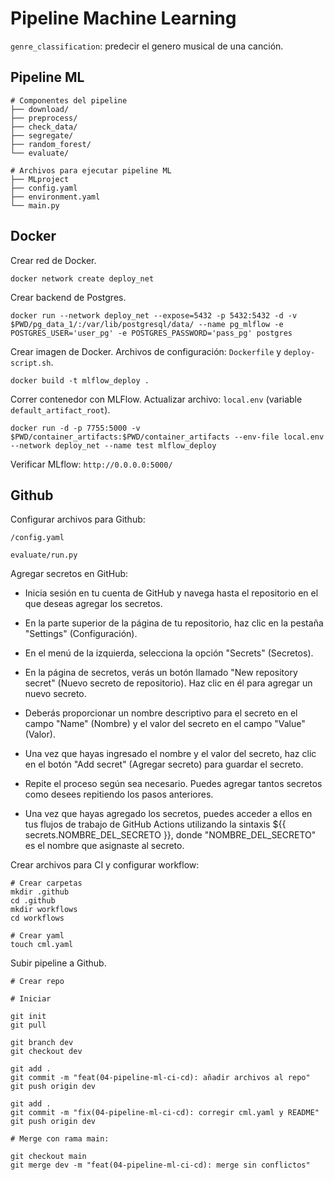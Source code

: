 # **Pipeline Machine Learning**

`genre_classification`: predecir el genero musical de una canción.

## **Pipeline ML**

```ssh
# Componentes del pipeline
├── download/
├── preprocess/
├── check_data/
├── segregate/
├── random_forest/
└── evaluate/

# Archivos para ejecutar pipeline ML
├── MLproject
├── config.yaml
├── environment.yaml
└── main.py
```

## **Docker**

Crear red de Docker.

```ssh
docker network create deploy_net
```

Crear backend de Postgres.

```ssh
docker run --network deploy_net --expose=5432 -p 5432:5432 -d -v $PWD/pg_data_1/:/var/lib/postgresql/data/ --name pg_mlflow -e POSTGRES_USER='user_pg' -e POSTGRES_PASSWORD='pass_pg' postgres
```

Crear imagen de Docker. Archivos de configuración: `Dockerfile` y `deploy-script.sh`.

```ssh
docker build -t mlflow_deploy .
```

Correr contenedor con MLFlow. Actualizar archivo: `local.env` (variable `default_artifact_root`).

```ssh
docker run -d -p 7755:5000 -v $PWD/container_artifacts:$PWD/container_artifacts --env-file local.env --network deploy_net --name test mlflow_deploy
```

Verificar MLflow: `http://0.0.0.0:5000/`

## **Github**

Configurar archivos para Github:

```ssh
/config.yaml

evaluate/run.py
```

Agregar secretos en GitHub:

- Inicia sesión en tu cuenta de GitHub y navega hasta el repositorio en el que deseas agregar los secretos.

- En la parte superior de la página de tu repositorio, haz clic en la pestaña "Settings" (Configuración).

- En el menú de la izquierda, selecciona la opción "Secrets" (Secretos).

- En la página de secretos, verás un botón llamado "New repository secret" (Nuevo secreto de repositorio). Haz clic en él para agregar un nuevo secreto.

- Deberás proporcionar un nombre descriptivo para el secreto en el campo "Name" (Nombre) y el valor del secreto en el campo "Value" (Valor).

- Una vez que hayas ingresado el nombre y el valor del secreto, haz clic en el botón "Add secret" (Agregar secreto) para guardar el secreto.

- Repite el proceso según sea necesario. Puedes agregar tantos secretos como desees repitiendo los pasos anteriores.

- Una vez que hayas agregado los secretos, puedes acceder a ellos en tus flujos de trabajo de GitHub Actions utilizando la sintaxis ${{ secrets.NOMBRE_DEL_SECRETO }}, donde "NOMBRE_DEL_SECRETO" es el nombre que asignaste al secreto.

Crear archivos para CI y configurar workflow:

```ssh
# Crear carpetas
mkdir .github
cd .github
mkdir workflows
cd workflows

# Crear yaml
touch cml.yaml
```

Subir pipeline a Github.

```ssh
# Crear repo

# Iniciar

git init
git pull

git branch dev
git checkout dev

git add .
git commit -m "feat(04-pipeline-ml-ci-cd): añadir archivos al repo"
git push origin dev

git add .
git commit -m "fix(04-pipeline-ml-ci-cd): corregir cml.yaml y README"
git push origin dev

# Merge con rama main:

git checkout main
git merge dev -m "feat(04-pipeline-ml-ci-cd): merge sin conflictos"
```
